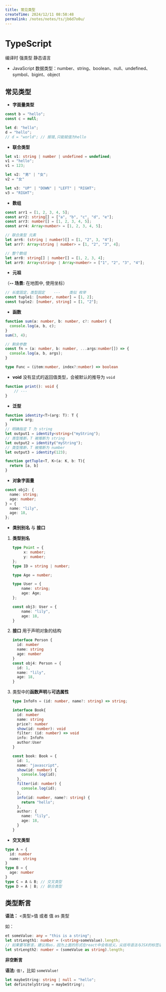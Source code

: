 ```yaml
---
title: 常见类型
createTime: 2024/12/11 08:58:48
permalink: /notes/notes/ts/jb6d7o0u/
---
```

# TypeScript

编译时 强类型 静态语言

-  JavaScript 数据类型：number、string、boolean、null、undefined、symbol、bigint、object


## 常见类型

- **字面量类型**

```typescript
const b = "hello";
const c = null;

let d: "hello";
d = "hello"; 
// d = "world"; // 报错,只能赋值为hello
```

- **联合类型**

```typescript
let v1: string | number | undefined = undefined;
v1 = "hello";
v1 = 123;

let v2: "男" | "女";
v2 = "女"

let v3: "UP" | "DOWN" | "LEFT" | "RIGHT";
v3 = "RIGHT";
```

- **数组**

```typescript
const arr1 = [1, 2, 3, 4, 5];
const arr2: string[] = ["a", "b", "c", "d", "e"];
const arr3: number[] = [1, 2, 3, 4, 5];
const arr4: Array<number> = [1, 2, 3, 4, 5];

// 联合类型 元素
let arr6: (string | number)[] = [1, "2", 3, "4"];
let arr7: Array<string | number> = [1, "2", "3", 4];

// 整个数组
let arr8: string[] | number[] = [1, 2, 3, 4];
let arr9: Array<string> | Array<number> = ["1", "2", "3", "4"];
```

- **元祖**

（**-- 场景:**  在地图中, 使用坐标）

```typescript
// 长度固定，类型固定    ---    类似 枚举
const tuple1: [number, number] = [1, 2];
const tuple2: [number, string] = [1, "2"];
```

- **函数**

```typescript
function sum(a: number, b: number, c?: number) { 
  console.log(a, b, c);
}
sum(3, 4);

// 剩余参数
const fn = (a: number, b: number, ...args:number[]) => { 
  console.log(a, b, args);
}

type Func = (item:number, index?:number) => boolean
```

- **void**
没有显式的返回值类型，会被默认的推导为 `void`

```typescript
function print(): void {
    // ---
}
```

- **泛型**

```typescript
function identity<T>(arg: T): T {
  return arg;
}
// 明确指定 T 为 string
let output1 = identity<string>("myString");
// 类型推断，T 被推断为 string
let output2 = identity("myString");
// 类型推断，T 被推断为 number
let output3 = identity(123);                          

function getTuple<T, K>(a: K, b: T){ 
  return [a, b]
}
```

- **对象字面量**

```typescript
const obj2: {
  name: string;
  age: number;
} = {
  name: "lily",
  age: 18,
};
```

- **类别别名** 与 **接口**

1. **类型别名**

   ```typescript
   type Point = {
        x: number;
        y: number;
   };
   type ID = string | number;
   
   type Age = number;
   
   type User = {
       name: string;
       age: Age;
   };
   
   const obj3: User = {
       name: "lily",
       age: 18,
   }
   ```
   
2. **接口**  用于声明对象的结构
   ```typescript
   interface Person {
     id: number
     name: string
     age: number
   }
   const obj4: Person = {
     id: 1,
     name: "lily",
     age: 18,
   }
   ```
   
3. 类型中的**函数声明**与**可选属性**

   ```typescript
   type InfoFn = (id: number, name?: string) => string;
   
   interface Book{
     id: number
     name: string
     price?: number
     show(id: number): void
     filter: (id: number) => void 
     info: InfoFn
     author:User
   }
   
   const book: Book = {
     id: 1,
     name: "javascript",
     show(id: number) {
       console.log(id);
     },
     filter(id: number) {
       console.log(id);
     },
     info(id: number, name?: string) {
       return "hello";
     },
     author: {
       name: "lily",
       age: 18,
     }
   }
   ```

- **交叉类型**

```typescript
type A = {
  id: number
  name: string
}
type B = {
  age: number
}
type C = A & B; // 交叉类型
type D = A | B; // 联合类型
```

## 类型断言

**语法：** <类型>值    或者    值 as 类型

如：

```typescript
et someValue: any = "this is a string";
let strLength1: number = (<string>someValue).length;
// 如果要写断言，建议用as，因为上面的形式在react中会有歧义。尖括号语法与JSX的标签语法相冲突
let strLength2: number = (someValue as string).length;
```

**非空断言**

**语法:**   `值!`，比如  `someValue!`

```typescript
let maybeString: string | null = "hello";
let definitelyString = maybeString!;
```

